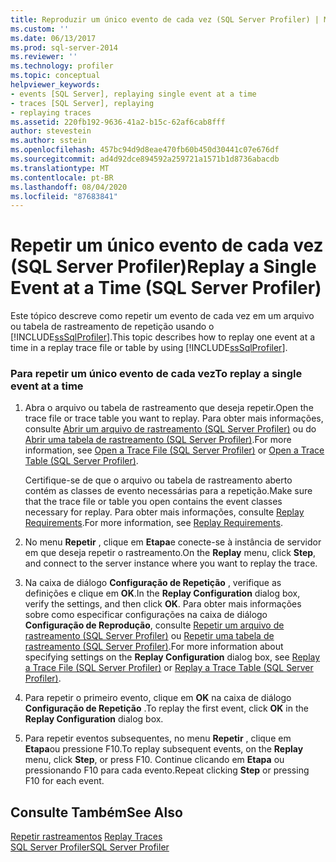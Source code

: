 ```yaml
---
title: Reproduzir um único evento de cada vez (SQL Server Profiler) | Microsoft Docs
ms.custom: ''
ms.date: 06/13/2017
ms.prod: sql-server-2014
ms.reviewer: ''
ms.technology: profiler
ms.topic: conceptual
helpviewer_keywords:
- events [SQL Server], replaying single event at a time
- traces [SQL Server], replaying
- replaying traces
ms.assetid: 220fb192-9636-41a2-b15c-62af6cab8fff
author: stevestein
ms.author: sstein
ms.openlocfilehash: 457bc94d9d8eae470fb60b450d30441c07e676df
ms.sourcegitcommit: ad4d92dce894592a259721a1571b1d8736abacdb
ms.translationtype: MT
ms.contentlocale: pt-BR
ms.lasthandoff: 08/04/2020
ms.locfileid: "87683841"
---
```

# <a name="replay-a-single-event-at-a-time-sql-server-profiler"></a><span data-ttu-id="8fab6-102">Repetir um único evento de cada vez (SQL Server Profiler)</span><span class="sxs-lookup"><span data-stu-id="8fab6-102">Replay a Single Event at a Time (SQL Server Profiler)</span></span>
  <span data-ttu-id="8fab6-103">Este tópico descreve como repetir um evento de cada vez em um arquivo ou tabela de rastreamento de repetição usando o [!INCLUDE[ssSqlProfiler](../../includes/sssqlprofiler-md.md)].</span><span class="sxs-lookup"><span data-stu-id="8fab6-103">This topic describes how to replay one event at a time in a replay trace file or table by using [!INCLUDE[ssSqlProfiler](../../includes/sssqlprofiler-md.md)].</span></span>  
  
### <a name="to-replay-a-single-event-at-a-time"></a><span data-ttu-id="8fab6-104">Para repetir um único evento de cada vez</span><span class="sxs-lookup"><span data-stu-id="8fab6-104">To replay a single event at a time</span></span>  
  
1.  <span data-ttu-id="8fab6-105">Abra o arquivo ou tabela de rastreamento que deseja repetir.</span><span class="sxs-lookup"><span data-stu-id="8fab6-105">Open the trace file or trace table you want to replay.</span></span> <span data-ttu-id="8fab6-106">Para obter mais informações, consulte [Abrir um arquivo de rastreamento &#40;SQL Server Profiler&#41;](open-a-trace-file-sql-server-profiler.md) ou do [Abrir uma tabela de rastreamento &#40;SQL Server Profiler&#41;](open-a-trace-table-sql-server-profiler.md).</span><span class="sxs-lookup"><span data-stu-id="8fab6-106">For more information, see [Open a Trace File &#40;SQL Server Profiler&#41;](open-a-trace-file-sql-server-profiler.md) or [Open a Trace Table &#40;SQL Server Profiler&#41;](open-a-trace-table-sql-server-profiler.md).</span></span>  
  
     <span data-ttu-id="8fab6-107">Certifique-se de que o arquivo ou tabela de rastreamento aberto contém as classes de evento necessárias para a repetição.</span><span class="sxs-lookup"><span data-stu-id="8fab6-107">Make sure that the trace file or table you open contains the event classes necessary for replay.</span></span> <span data-ttu-id="8fab6-108">Para obter mais informações, consulte [Replay Requirements](replay-requirements.md).</span><span class="sxs-lookup"><span data-stu-id="8fab6-108">For more information, see [Replay Requirements](replay-requirements.md).</span></span>  
  
2.  <span data-ttu-id="8fab6-109">No menu **Repetir** , clique em **Etapa**e conecte-se à instância de servidor em que deseja repetir o rastreamento.</span><span class="sxs-lookup"><span data-stu-id="8fab6-109">On the **Replay** menu, click **Step**, and connect to the server instance where you want to replay the trace.</span></span>  
  
3.  <span data-ttu-id="8fab6-110">Na caixa de diálogo **Configuração de Repetição** , verifique as definições e clique em **OK**.</span><span class="sxs-lookup"><span data-stu-id="8fab6-110">In the **Replay Configuration** dialog box, verify the settings, and then click **OK**.</span></span> <span data-ttu-id="8fab6-111">Para obter mais informações sobre como especificar configurações na caixa de diálogo **Configuração de Reprodução**, consulte [Repetir um arquivo de rastreamento &#40;SQL Server Profiler&#41;](replay-a-trace-file-sql-server-profiler.md) ou [Repetir uma tabela de rastreamento &#40;SQL Server Profiler&#41;](replay-a-trace-table-sql-server-profiler.md).</span><span class="sxs-lookup"><span data-stu-id="8fab6-111">For more information about specifying settings on the **Replay Configuration** dialog box, see [Replay a Trace File &#40;SQL Server Profiler&#41;](replay-a-trace-file-sql-server-profiler.md) or [Replay a Trace Table &#40;SQL Server Profiler&#41;](replay-a-trace-table-sql-server-profiler.md).</span></span>  
  
4.  <span data-ttu-id="8fab6-112">Para repetir o primeiro evento, clique em **OK** na caixa de diálogo **Configuração de Repetição** .</span><span class="sxs-lookup"><span data-stu-id="8fab6-112">To replay the first event, click **OK** in the **Replay Configuration** dialog box.</span></span>  
  
5.  <span data-ttu-id="8fab6-113">Para repetir eventos subsequentes, no menu **Repetir** , clique em **Etapa**ou pressione F10.</span><span class="sxs-lookup"><span data-stu-id="8fab6-113">To replay subsequent events, on the **Replay** menu, click **Step**, or press F10.</span></span> <span data-ttu-id="8fab6-114">Continue clicando em **Etapa** ou pressionando F10 para cada evento.</span><span class="sxs-lookup"><span data-stu-id="8fab6-114">Repeat clicking **Step** or pressing F10 for each event.</span></span>  
  
## <a name="see-also"></a><span data-ttu-id="8fab6-115">Consulte Também</span><span class="sxs-lookup"><span data-stu-id="8fab6-115">See Also</span></span>  
 <span data-ttu-id="8fab6-116">[Repetir rastreamentos](replay-traces.md) </span><span class="sxs-lookup"><span data-stu-id="8fab6-116">[Replay Traces](replay-traces.md) </span></span>  
 [<span data-ttu-id="8fab6-117">SQL Server Profiler</span><span class="sxs-lookup"><span data-stu-id="8fab6-117">SQL Server Profiler</span></span>](sql-server-profiler.md)  
  
  
